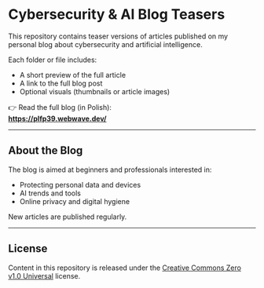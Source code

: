 # Cybersecurity & AI Blog Teasers

This repository contains teaser versions of articles published on my personal blog about cybersecurity and artificial intelligence.

Each folder or file includes:
- A short preview of the full article
- A link to the full blog post
- Optional visuals (thumbnails or article images)

👉 Read the full blog (in Polish):  
**https://plfp39.webwave.dev/**

---

## About the Blog

The blog is aimed at beginners and professionals interested in:
- Protecting personal data and devices
- AI trends and tools
- Online privacy and digital hygiene

New articles are published regularly.

---

## License
Content in this repository is released under the [Creative Commons Zero v1.0 Universal](https://creativecommons.org/licenses/by-nc/4.0/deed/) license.
